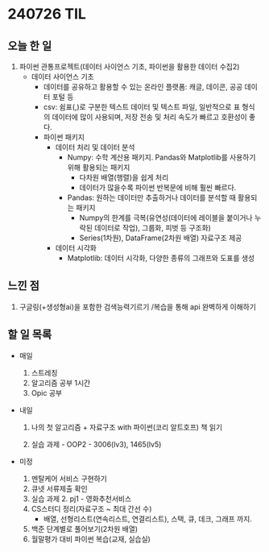 # 240726 TIL

## 오늘 한 일
1. 파이썬 관통프로젝트(데이터 사이언스 기초, 파이썬을 활용한 데이터 수집2)
    - 데이터 사이언스 기초
        - 데이터를 공유하고 활용할 수 있는 온라인 플랫폼: 캐글, 데이콘, 공공 데이터 포털 등
        - csv: 쉼표(,)로 구분한 텍스트 데이터 및 텍스트 파일, 일반적으로 표 형식의 데이터에 많이 사용되며, 저장 전송 및 처리 속도가 빠르고 호환성이 좋다.
        - 파이썬 패키지
            - 데이터 처리 및 데이터 분석
                - Numpy: 수학 계산용 패키지. Pandas와 Matplotlib를 사용하기 위해 활용되는 패키지
                    - 다차원 배열(행렬)을 쉽게 처리
                    - 데이터가 많을수록 파이썬 반복문에 비해 훨씬 빠르다.
                - Pandas: 원하는 데이터만 추출하거나 데이터를 분석할 때 활용되는 패키지
                    - Numpy의 한계를 극복(유연성(데이터에 레이블을 붙이거나 누락된 데이터로 작업), 그룹화, 피벗 등 구조화)
                    - Series(1차원), DataFrame(2차원 배열) 자료구조 제공
            - 데이터 시각화
                - Matplotlib: 데이터 시각화, 다양한 종류의 그래프와 도표를 생성
## 느낀 점
1. 구글링(+생성형ai)을 포함한 검색능력기르기 /복습을 통해 api 완벽하게 이해하기

## 할 일 목록
 - 매일
    1. 스트레칭
    2. 알고리즘 공부 1시간
    3. Opic 공부

 - 내일
    1. 나의 첫 알고리즘 + 자료구조 with 파이썬(코리 알트호프) 책 읽기

    2. 실습 과제 - OOP2 - 3006(lv3), 1465(lv5)

 - 미정
    1. 멘탈케어 서비스 구현하기
    2. 큐넷 서류제출 확인
    3. 실습 과제
        2. pj1 - 영화추천서비스
    4. CS스터디 정리(자료구조 ~ 최대 간선 수)
        - 배열, 선형리스트(연속리스트, 연결리스트), 스택, 큐, 데크, 그래프 까지.
    5. 백준 단계별로 풀어보기(2차원 배열)
    6. 월말평가 대비 파이썬 복습(교재, 실습실)